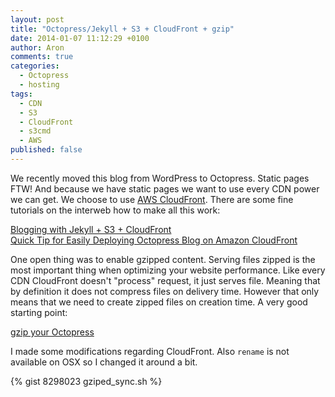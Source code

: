 ```yaml
---
layout: post
title: "Octopress/Jekyll + S3 + CloudFront + gzip"
date: 2014-01-07 11:12:29 +0100
author: Aron
comments: true
categories:
  - Octopress
  - hosting
tags:
  - CDN
  - S3
  - CloudFront
  - s3cmd
  - AWS
published: false
---
```

We recently moved this blog from WordPress to Octopress. Static pages FTW! And because we have static pages we want to use every CDN power we can get. We choose to use [AWS CloudFront](http://aws.amazon.com/cloudfront/). There are some fine tutorials on the interweb how to make all this work:

[Blogging with Jekyll + S3 + CloudFront](http://www.maxmasnick.com/2012/01/21/jekyll_s3_cloudfront/)  
[Quick Tip for Easily Deploying Octopress Blog on Amazon CloudFront](http://www.jerome-bernard.com/blog/2011/08/20/quick-tip-for-easily-deploying-octopress-blog-on-amazon-cloudfront/)

One open thing was to enable gzipped content. Serving files zipped is the most important thing when optimizing your website performance. Like every CDN CloudFront doesn't "process" request, it just serves file. Meaning that by definition it does not compress files on delivery time. However that only means that we need to create zipped files on creation time. A very good starting point:

[gzip your Octopress](http://www.furida.mu/blog/2012/02/29/gzip-your-octopress/)

I made some modifications regarding CloudFront. Also ```rename``` is not available on OSX so I changed it around a bit.

{% gist 8298023 gziped_sync.sh %}